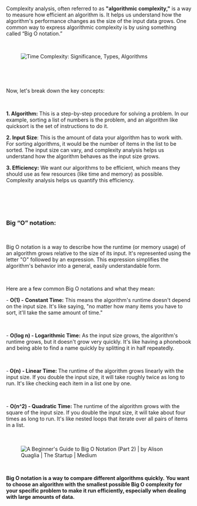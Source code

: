 <div _ngcontent-serverapp-c318="" class="body-text p-24"><p>Complexity analysis, often referred to as <strong>"algorithmic complexity,"</strong> is a way to measure how efficient an algorithm is. It helps us understand how the algorithm's performance changes as the size of the input data grows. One common way to express algorithmic complexity is by using something called “Big O notation.”</p><p>&nbsp;</p><figure class="image"><img src="https://files.codingninjas.in/article_images/gp_dsa_arrays_complexity-introduction-0-1695370446.webp" alt="Time Complexity: Significance, Types, Algorithms"></figure><p>&nbsp;</p><p>&nbsp;</p><p>Now, let's break down the key concepts:</p><p>&nbsp;</p><p><strong>1. Algorithm:</strong> This is a step-by-step procedure for solving a problem. In our example, sorting a list of numbers is the problem, and an algorithm like quicksort is the set of instructions to do it.</p><p><strong>2. Input Size</strong>: This is the amount of data your algorithm has to work with. For sorting algorithms, it would be the number of items in the list to be sorted. The input size can vary, and complexity analysis helps us understand how the algorithm behaves as the input size grows.</p><p><strong>3. Efficiency:</strong> We want our algorithms to be efficient, which means they should use as few resources (like time and memory) as possible. Complexity analysis helps us quantify this efficiency.</p><p>&nbsp;</p><h3>&nbsp;</h3><h3><strong>Big “O” notation:</strong></h3><p>&nbsp;</p><p>Big O notation is a way to describe how the runtime (or memory usage) of an algorithm grows relative to the size of its input. It's represented using the letter "O" followed by an expression. This expression simplifies the algorithm's behavior into a general, easily understandable form.</p><p>&nbsp;</p><p>Here are a few common Big O notations and what they mean:</p><p>- <strong>O(1) -</strong> <strong>Constant Time:</strong> This means the algorithm's runtime doesn't depend on the input size. It's like saying, "no matter how many items you have to sort, it'll take the same amount of time."</p><p>&nbsp;</p><p>- <strong>O(log n) - Logarithmic Time:</strong> As the input size grows, the algorithm's runtime grows, but it doesn't grow very quickly. It's like having a phonebook and being able to find a name quickly by splitting it in half repeatedly.</p><p>&nbsp;</p><p>-<strong> O(n) - Linear Time: </strong>The runtime of the algorithm grows linearly with the input size. If you double the input size, it will take roughly twice as long to run. It's like checking each item in a list one by one.</p><p>&nbsp;</p><p>- <strong>O(n^2) - Quadratic Time: </strong>The runtime of the algorithm grows with the square of the input size. If you double the input size, it will take about four times as long to run. It's like nested loops that iterate over all pairs of items in a list.<br><br>&nbsp;</p><figure class="image"><img src="https://files.codingninjas.in/article_images/gp_dsa_arrays_complexity-introduction-0-1695369827.webp" alt="A Beginner's Guide to Big O Notation (Part 2) | by Alison Quaglia | The  Startup | Medium"></figure><p>&nbsp;</p><p><strong>Big O notation is a way to compare different algorithms quickly.</strong> <strong>You want to choose an algorithm with the smallest possible Big O complexity for your specific problem to make it run efficiently, especially when dealing with large amounts of data.</strong></p></div>